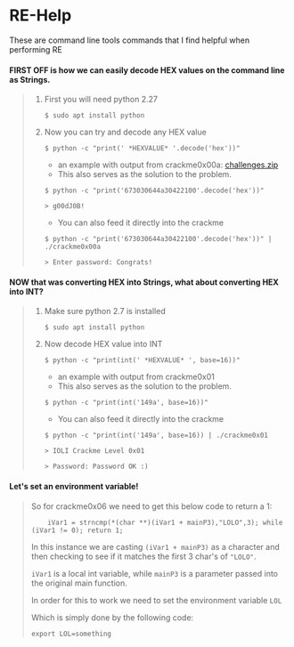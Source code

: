 # RE-Help

These are command line tools commands that I find helpful when performing RE

#### FIRST OFF is how we can easily decode HEX values on the command line as Strings.

> 1. First you will need python 2.27
>
>    `$ sudo apt install python`
>
>    
>
> 2. Now you can try and decode any HEX value
>
>    `$ python -c "print(' *HEXVALUE* '.decode('hex'))"`
>
>    - an example with output from crackme0x00a: [challenges.zip](security.cs.rpi.edu/courses/binexp-spring2015/lectures/2/challenges.zip)
>    - This also serves as the solution to the problem.
>
>    `$ python -c "print('673030644a30422100'.decode('hex'))"`
>
>    `> g00dJ0B!`
>
>    
>
>    - You can also feed it directly into the crackme
>
>    `$ python -c "print('673030644a30422100'.decode('hex'))" | ./crackme0x00a`
>
>    `> Enter password: Congrats!`

#### NOW that was converting HEX into Strings, what about converting HEX into INT?

> 1. Make sure python 2.7 is installed
>
>    `$ sudo apt install python`
>
>    
>
> 2. Now decode HEX value into INT
>
>    `$ python -c "print(int(' *HEXVALUE* ', base=16))"`
>
>    - an example with output from crackme0x01
>    - This also serves as the solution to the problem.
>
>    `$ python -c "print(int('149a', base=16))"`
>
>    
>
>    - You can also feed it directly into the crackme
>
>    `$ python -c "print(int('149a', base=16)) | ./crackme0x01`
>
>    `> IOLI Crackme Level 0x01`
>
>    `> Password: Password OK :)`

#### Let's set an environment variable!

> So for crackme0x06 we need to get this below code to return a 1:
>
> `    iVar1 = strncmp(*(char **)(iVar1 + mainP3),"LOLO",3);
>   while (iVar1 != 0);
>   return 1;`
>
> In this instance we are casting `(iVar1 + mainP3)` as a character and then checking to see if it matches the first 3 char's of `"LOLO"`.
>
> `iVar1` is a local int variable, while `mainP3` is a parameter passed into the original main function.
>
> In order for this to work we need to set the environment variable `LOL`
>
> Which is simply done by the following code:
>
> `export LOL=something` 
